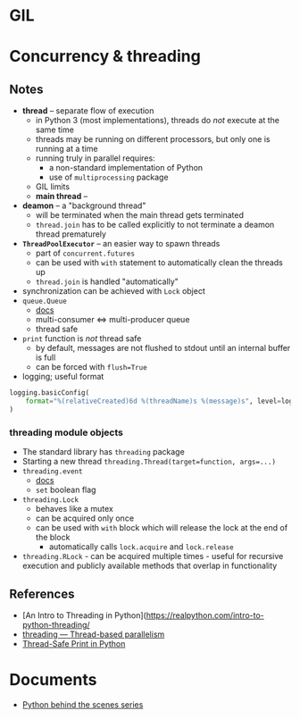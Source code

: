 # GIL
# Concurrency & threading
## Notes
- **thread** – separate flow of execution
	- in Python 3 (most implementations), threads do _not_ execute at the same time
	- threads may be running on different processors, but only one is running at a time
	- running truly in parallel requires:
		- a non-standard implementation of Python
		- use of `multiprocessing` package
	- GIL limits 
	- **main thread** – 
- **deamon** – a "background thread"
	- will be terminated when the main thread gets terminated
	- `thread.join` has to be called explicitly to not terminate a deamon thread prematurely
- **`ThreadPoolExecutor`** – an easier way to spawn threads
	- part of `concurrent.futures`
	- can be used with `with` statement to automatically clean the threads up
	- `thread.join` is handled "automatically"
-  synchronization can be achieved with `Lock` object
- `queue.Queue` 
	- [docs](https://docs.python.org/3/library/queue.html#module-queue)
	- multi-consumer <=> multi-producer queue
	- thread safe
- `print` function is _not_ thread safe
	- by default, messages are not flushed to stdout until an internal buffer is full
	- can be forced with `flush=True`
- logging; useful format
```python
logging.basicConfig(
    format="%(relativeCreated)6d %(threadName)s %(message)s", level=logging.DEBUG
)
```
### threading module objects
- The standard library has `threading` package
- Starting a new thread `threading.Thread(target=function, args=...)`
- `threading.event`
	- [docs](https://docs.python.org/3/library/threading.html#event-objects)
	- `set` boolean flag
- `threading.Lock`
	- behaves like a mutex
	- can be acquired only once
	- can be used with `with` block which will release the lock at the end of the block
		- automatically calls `lock.acquire` and `lock.release`
- `threading.RLock`
		- can be acquired multiple times
		- useful for recursive execution and publicly available methods that overlap in functionality
 
 ## References
- [An Intro to Threading in Python](https://realpython.com/intro-to-python-threading/
- [threading — Thread-based parallelism](https://docs.python.org/3/library/threading.html#module-threading)
- [Thread-Safe Print in Python](https://superfastpython.com/thread-safe-print-in-python/)

# Documents
- [Python behind the scenes series](https://tenthousandmeters.com/tag/python-behind-the-scenes/)